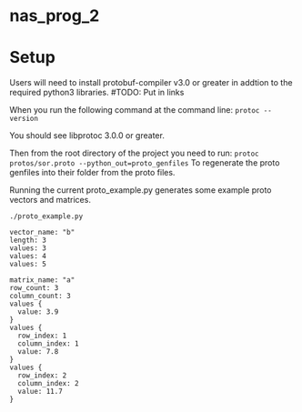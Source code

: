 # nas_prog_2

# Setup
Users will need to install protobuf-compiler v3.0 or greater in addtion to the required python3 libraries. #TODO: Put in links

When you run the following command at the command line:
`
protoc --version
`

You should see libprotoc 3.0.0 or greater.

Then from the root directory of the project you need to run:
`
protoc protos/sor.proto --python_out=proto_genfiles
`
To regenerate the proto genfiles into their folder from the proto files.

Running the current proto_example.py generates some example proto vectors and matrices.
```
./proto_example.py 

vector_name: "b"
length: 3
values: 3
values: 4
values: 5

matrix_name: "a"
row_count: 3
column_count: 3
values {
  value: 3.9
}
values {
  row_index: 1
  column_index: 1
  value: 7.8
}
values {
  row_index: 2
  column_index: 2
  value: 11.7
}

```

